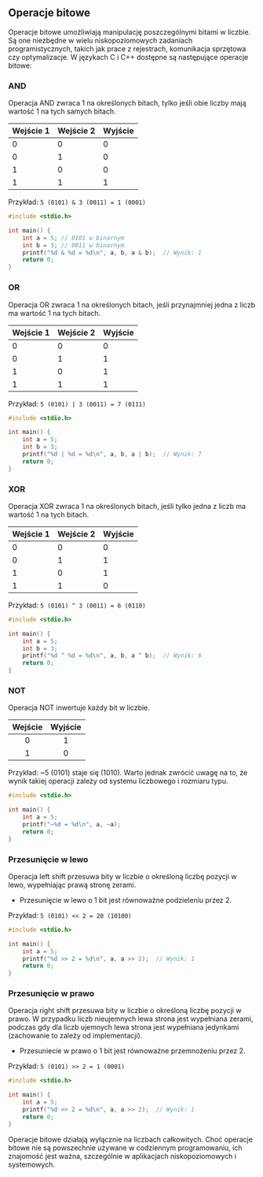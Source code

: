 ## Operacje bitowe

Operacje bitowe umożliwiają manipulację poszczególnymi bitami w liczbie. Są one niezbędne w wielu niskopoziomowych zadaniach programistycznych, takich jak prace z rejestrach, komunikacja sprzętowa czy optymalizacje. W językach C i C++ dostępne są następujące operacje bitowe:

### AND
Operacja AND zwraca 1 na określonych bitach, tylko jeśli obie liczby mają wartość 1 na tych samych bitach.

| Wejście 1 | Wejście 2 | Wyjście |
|-----------|-----------|---------|
| 0         | 0         | 0       |
| 0         | 1         | 0       |
| 1         | 0         | 0       |
| 1         | 1         | 1       |

Przykład: `5 (0101) & 3 (0011) = 1 (0001)`

```c
#include <stdio.h>

int main() {
    int a = 5; // 0101 w binarnym
    int b = 3; // 0011 w binarnym
    printf("%d & %d = %d\n", a, b, a & b);  // Wynik: 1
    return 0;
}
```

### OR
Operacja OR zwraca 1 na określonych bitach, jeśli przynajmniej jedna z liczb ma wartość 1 na tych bitach.

| Wejście 1 | Wejście 2 | Wyjście |
|-----------|-----------|---------|
| 0         | 0         | 0       |
| 0         | 1         | 1       |
| 1         | 0         | 1       |
| 1         | 1         | 1       |

Przykład: `5 (0101) | 3 (0011) = 7 (0111)`

```c
#include <stdio.h>

int main() {
    int a = 5;
    int b = 3;
    printf("%d | %d = %d\n", a, b, a | b);  // Wynik: 7
    return 0;
}
```

### XOR
Operacja XOR zwraca 1 na określonych bitach, jeśli tylko jedna z liczb ma wartość 1 na tych bitach.

| Wejście 1 | Wejście 2 | Wyjście |
|-----------|-----------|---------|
| 0         | 0         | 0       |
| 0         | 1         | 1       |
| 1         | 0         | 1       |
| 1         | 1         | 0       |

Przykład: `5 (0101) ^ 3 (0011) = 6 (0110)`

```c
#include <stdio.h>

int main() {
    int a = 5;
    int b = 3;
    printf("%d ^ %d = %d\n", a, b, a ^ b);  // Wynik: 6
    return 0;
}

```

### NOT
Operacja NOT inwertuje każdy bit w liczbie.

| Wejście | Wyjście |
|:-------:|:-------:|
|    0    |    1    |
|    1    |    0    |

Przykład: ~5 (0101) staje się (1010). Warto jednak zwrócić uwagę na to, że wynik takiej operacji zależy od systemu liczbowego i rozmiaru typu.

```c
#include <stdio.h>

int main() {
    int a = 5;
    printf("~%d = %d\n", a, ~a);
    return 0;
}

```

### Przesunięcie w lewo
Operacja left shift przesuwa bity w liczbie o określoną liczbę pozycji w lewo, wypełniając prawą stronę zerami.

* Przesunięcie w lewo o 1 bit jest równoważne podzieleniu przez 2.

Przykład: `5 (0101) << 2 = 20 (10100)`

```c
#include <stdio.h>

int main() {
    int a = 5;
    printf("%d >> 2 = %d\n", a, a >> 2);  // Wynik: 1
    return 0;
}
```

### Przesunięcie w prawo
Operacja right shift przesuwa bity w liczbie o określoną liczbę pozycji w prawo. W przypadku liczb nieujemnych lewa strona jest wypełniana zerami, podczas gdy dla liczb ujemnych lewa strona jest wypełniana jedynkami (zachowanie to zależy od implementacji).

* Przesuniecie w prawo o 1 bit jest równoważne przemnożeniu przez 2.

Przykład: `5 (0101) >> 2 = 1 (0001)`

```c
#include <stdio.h>

int main() {
    int a = 5;
    printf("%d >> 2 = %d\n", a, a >> 2);  // Wynik: 1
    return 0;
}
```

Operacje bitowe działają wyłącznie na liczbach całkowitych. Choć operacje bitowe nie są powszechnie używane w codziennym programowaniu, ich znajomość jest ważna, szczególnie w aplikacjach niskopoziomowych i systemowych.
